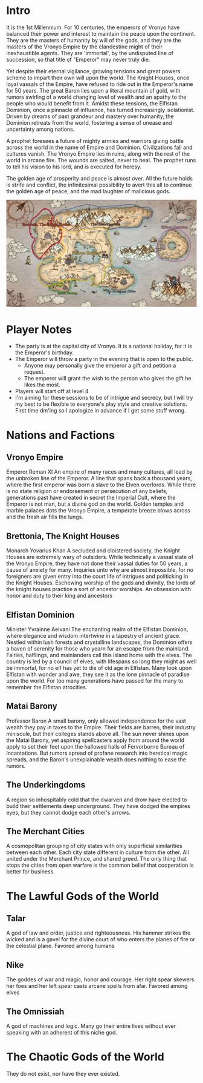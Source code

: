 # Intro
It is the 1st Millennium.
For 10 centuries, the emperors of Vronyo have balanced their power and interest to maintain the peace upon the continent. They are the masters of humanity by will of the gods, and they are the masters of the Vronyo Empire by the clandestine might of their inexhaustible agents. They are 'immortal', by the undisputed line of succession, so that title of "Emperor" may never truly die.

Yet despite their eternal vigilance, growing tensions and great powers scheme to impart their own will upon the world. The Knight Houses, once loyal vassals of the Empire, have refused to ride out in the Emperor's name for 50 years. The great Baron lies upon a literal mountain of gold, with rumors swirling of a world changing level of wealth and an apathy to the people who would benefit from it. Amidst these tensions, the Elfistan Dominion, once a pinnacle of influence, has turned increasingly isolationist. Driven by dreams of past grandeur and mastery over humanity, the Dominion retreats from the world, fostering a sense of unease and uncertainty among nations.

A prophet foresees a future of mighty armies and warriors giving battle across the world in the name of Empire and Dominion. Civilizations fall and cultures vanish. The Vronyo Empire lies in ruins, along with the rest of the world in arcane fire. The wounds are salted, never to heal.
The prophet runs to tell his vision to his lord, and is executed for heresy.

The golden age of prosperity and peace is almost over. All the future holds is strife and conflict, the infinitesimal possibility to avert this all to continue the golden age of peace, and the mad laughter of malicious gods.

![Map.png](map.png)
# Player Notes
- The party is at the capital city of Vronyo. It is a national holiday, for it is the Emperor's birthday. 
- The Emperor will throw a party in the evening that is open to the public.
	- Anyone may personally give the emperor a gift and petition a request.
	- The emperor will grant the wish to the person who gives the gift he likes the most.
- Players will start off at level 4
- I'm aiming for these sessions to be of intrigue and secrecy, but I will try my best to be flexible to everyone's play style and creative solutions. First time dm'ing so I apologize in advance if I get some stuff wrong.

# Nations and Factions
## Vronyo Empire
Emperor Reman XI
An empire of many races and many cultures, all lead by the unbroken line of the Emperor. A line that spans back a thousand years, where the first emperor was born a slave to the Elven overlords.
While there is no state religion or endorsement or persecution of any beliefs, generations past have created in secret the Imperial Cult, where the Emperor is not man, but a divine god on the world.
Golden temples and marble palaces dots the Vronyo Empire, a temperate breeze blows across and the fresh air fills the lungs.
## Brettonia, The Knight Houses
Monarch Yovarius Khan
A secluded and cloistered society, the Knight Houses are extremely wary of outsiders. While technically a vassal state of the Vronyo Empire, they have not done their vassal duties for 50 years, a cause of anxiety for many. Inquiries unto why are almost impossible, for no foreigners are given entry into the court life of intrigues and politicking in the Knight Houses. 
Eschewing worship of the gods and divinity, the lords of the knight houses practice a sort of ancestor worships. An obsession with honor and duty to their king and ancestors

## Elfistan Dominion
Minister Yvrainne Aelvani 
The enchanting realm of the Elfistan Dominion, where elegance and wisdom intertwine in a tapestry of ancient grace. Nestled within lush forests and crystalline landscapes, the Dominion offers a haven of serenity for those who yearn for an escape from the mainland. Fairies, halflings, and mainlanders call this island home with the elves.
The country is led by a council of elves, with lifespans so long they might as well be immortal, for no elf has yet to die of old age in Elfistan.
Many look upon Elfistan with wonder and awe, they see it as the lone pinnacle of paradise upon the world. For too many generations have passed for the many to remember the Elfistan atrocities.
## Matai Barony
Professor Baron
A small barony, only allowed independence for the vast wealth they pay in taxes to the Empire. Their fields are barren, their industry miniscule, but their colleges stands above all. The sun never shines upon the Matai Barony, yet aspiring spellcasters apply from around the world apply to set their feet upon the hallowed halls of Fervorborne Bureau of Incantations.
But rumors spread of profane research into heretical magic spreads, and the Baron's unexplainable wealth does nothing to ease the rumors.

## The Underkingdoms
A region so inhospitably cold that the dwarven and drow have elected to build their settlements deep underground. They have dodged the empires eyes, but they cannot dodge each other's arrows.

## The Merchant Cities
A cosmopolitan grouping of city states with only superficial similarities between each other. Each city state different in culture from the other. All united under the Merchant Prince, and shared greed. The only thing that stops the cities from open warfare is the common belief that cooperation is better for business.

# The Lawful Gods of the World
## Talar
A god of law and order, justice and righteousness. His hammer strikes the wicked and is a gavel for the divine court of who enters the planes of fire or the celestial plane. Favored among humans

## Nike 
The goddes of war and magic, honor and courage. Her right spear skewers her foes and her left spear casts arcane spells from afar. Favored among elves

## The Omnissiah
A god of machines and logic. Many go their entire lives without ever speaking with an adherent of this niche god.

# The Chaotic Gods of the World
They do not exist, nor have they ever existed.